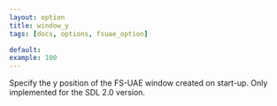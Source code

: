 ```yaml
---
layout: option
title: window_y
tags: [docs, options, fsuae_option]

default:
example: 100
---
```


Specify the y position of the FS-UAE window created on start-up. Only
implemented for the SDL 2.0 version.

